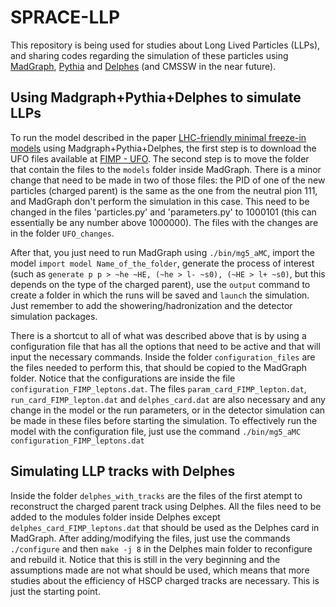 # SPRACE-LLP

This repository is being used for studies about Long Lived Particles (LLPs), and sharing codes regarding the simulation of these particles using [MadGraph](https://arxiv.org/abs/1405.0301), [Pythia](https://arxiv.org/abs/1410.3012) and [Delphes](https://arxiv.org/abs/1307.6346) (and CMSSW in the near future).

## Using Madgraph+Pythia+Delphes to simulate LLPs

To run the model described in the paper [LHC-friendly minimal freeze-in models](https://arxiv.org/abs/1811.05478) using Madgraph+Pythia+Delphes, the first step is to download the UFO files available at [FIMP - UFO](http://feynrules.irmp.ucl.ac.be/wiki/FICPLHC). The second step is to move the folder that contain the files to the `models` folder inside MadGraph. There is a minor change that need to be made in two of those files: the PID of one of the new particles (charged parent) is the same as the one from the neutral pion 111, and MadGraph don't perform the simulation in this case. This need to be changed in the files 'particles.py' and 'parameters.py' to 1000101 (this can essentially be any number above 1000000). The files with the changes are in the folder `UFO_changes`.

After that, you just need to run MadGraph using `./bin/mg5_aMC`, import the model `import model Name_of_the_folder`, generate the process of interest (such as `generate p p > ~he ~HE, (~he > l- ~s0), (~HE > l+ ~s0)`, but this depends on the type of the charged parent), use the `output` command to create a folder in which the runs will be saved and `launch` the simulation. Just remember to add the showering/hadronization and the detector simulation packages.

There is a shortcut to all of what was described above that is by using a configuration file that has all the options that need to be active and that will input the necessary commands. Inside the folder `configuration_files` are the files needed to perform this, that should be copied to the MadGraph folder. Notice that the configurations are inside the file `configuration_FIMP_leptons.dat`. The files `param_card_FIMP_lepton.dat`, `run_card_FIMP_lepton.dat` and `delphes_card.dat` are also necessary and any change in the model or the run parameters, or in the detector simulation can be made in these files before starting the simulation. To effectively run the model with the configuration file, just use the command `./bin/mg5_aMC configuration_FIMP_leptons.dat`

## Simulating LLP tracks with Delphes

Inside the folder `delphes_with_tracks` are the files of the first atempt to reconstruct the charged parent track using Delphes. 
All the files need to be added to the modules folder inside Delphes except `delphes_card_FIMP_leptons.dat` that should be used as the Delphes card in MadGraph. After adding/modifying the files, just use the commands `./configure` and then `make -j 8` in the Delphes main folder to reconfigure and rebuild it. Notice that this is still in the very beginning and the assumptions made are not what should be used, which means that more studies about the efficiency of HSCP charged tracks are necessary. This is just the starting point.
